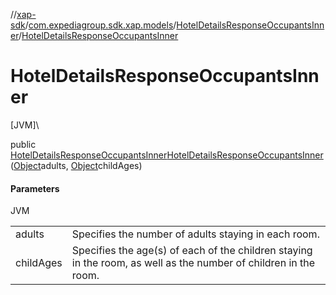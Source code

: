 //[xap-sdk](../../../index.md)/[com.expediagroup.sdk.xap.models](../index.md)/[HotelDetailsResponseOccupantsInner](index.md)/[HotelDetailsResponseOccupantsInner](-hotel-details-response-occupants-inner.md)

# HotelDetailsResponseOccupantsInner

[JVM]\

public [HotelDetailsResponseOccupantsInner](index.md)[HotelDetailsResponseOccupantsInner](-hotel-details-response-occupants-inner.md)([Object](https://docs.oracle.com/javase/8/docs/api/java/lang/Object.html)adults, [Object](https://docs.oracle.com/javase/8/docs/api/java/lang/Object.html)childAges)

#### Parameters

JVM

| | |
|---|---|
| adults | Specifies the number of adults staying in each room. |
| childAges | Specifies the age(s) of each of the children staying in the room, as well as the number of children in the room. |

